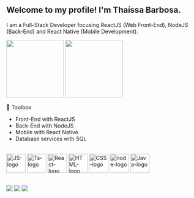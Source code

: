## Welcome to my profile! I'm Thaíssa Barbosa.

I am a Full-Stack Developer focusing ReactJS (Web Front-End), NodeJS (Back-End) and React Native (Mobile Development).

<div>
   <img height="150em" src="https://github-readme-stats-ten-gilt.vercel.app/api?username=barbosathaissa&show_icons=true&theme=dracula&count_private=true">
   <img height="150em" src="https://github-readme-stats-ten-gilt.vercel.app/api/top-langs/?username=barbosathaissa&layout=compact&theme=dracula">
</div>

🚀 Toolbox
  <ul>
      <li>Front-End with ReactJS</li>
      <li>Back-End with NodeJS</li>
      <li>Mobile with React Native</li> 
      <li>Database services with SQL</li>
  </ul>

<div style="display: inline_block"><br>
  <img height='50em' alt="JS-logo" src="https://cdn.worldvectorlogo.com/logos/logo-javascript.svg">
  <img height='50em' alt="Ts-logo" src="https://cdn.worldvectorlogo.com/logos/typescript.svg">
  <img height='50em' alt="React-logo" src="https://cdn.worldvectorlogo.com/logos/react-2.svg">
  <img height='50em' alt="HTML-logo" src="https://cdn.worldvectorlogo.com/logos/html-1.svg">
  <img height='50em' alt="CSS-logo" src='https://cdn.worldvectorlogo.com/logos/css-3.svg'>
  <img height="50em" alt="node-logo" src="https://cdn.jsdelivr.net/gh/devicons/devicon/icons/nodejs/nodejs-original.svg">
  <img height='50em' alt='Java-logo' src='https://cdn.worldvectorlogo.com/logos/java-4.svg'>
</div>

 ##
 
  <div>
  <a href="https://www.instagram.com/thaissabarbosaa/" target="_blank"><img src="https://img.shields.io/badge/-Instagram-%23E4405F?style=for-the-badge&logo=instagram&logoColor=white" target="_blank"></a>
  <a href = "mailto:contatothaissabarbosa@gmail.com"><img src="https://img.shields.io/badge/-Gmail-%23333?style=for-the-badge&logo=gmail&logoColor=white" target="_blank"></a>
  <a href="https://www.linkedin.com/in/barbosathaissa/" target="_blank"><img src="https://img.shields.io/badge/-LinkedIn-%230077B5?style=for-the-badge&logo=linkedin&logoColor=white" target="_blank"></a> 
  </div>
<!---
BarbosaThaissa/BarbosaThaissa is a ✨ special ✨ repository because its `README.md` (this file) appears on your GitHub profile.
You can click the Preview link to take a look at your changes.
--->
